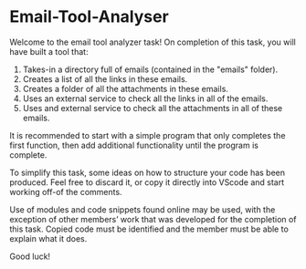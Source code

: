 # Email-Tool-Analyser

Welcome to the email tool analyzer task!
On completion of this task, you will have built a tool that:

1.  Takes-in a directory full of emails (contained in the "emails" folder).
2.  Creates a list of all the links in these emails.
3.  Creates a folder of all the attachments in these emails.
4.  Uses an external service to check all the links in all of the emails.
5.  Uses and external service to check all the attachments in all of these emails.

It is recommended to start with a simple program that only completes the first function, then add additional functionality until the program is complete.

To simplify this task, some ideas on how to structure your code has been produced. Feel free to discard it, or copy it directly into VScode and start working off-of the comments.

Use of modules and code snippets found online may be used, with the exception of other members’ work that was developed for the completion of this task. Copied code must be identified and the member must be able to explain what it does.

Good luck!
